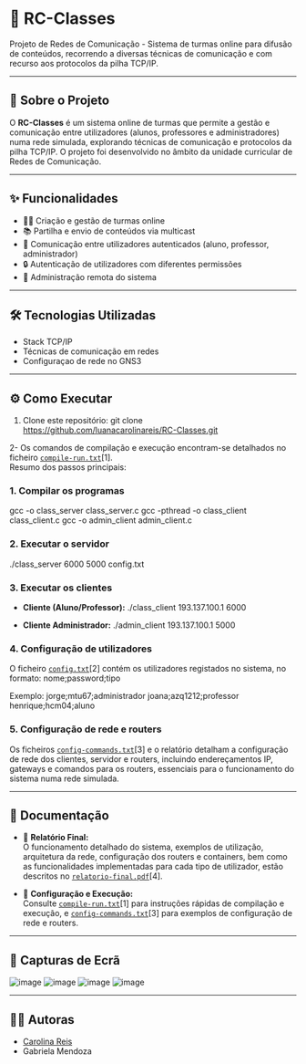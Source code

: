 # 📡 RC-Classes

Projeto de Redes de Comunicação - Sistema de turmas online para difusão de conteúdos, recorrendo a diversas técnicas de comunicação e com recurso aos protocolos da pilha TCP/IP.

---

## 🚀 Sobre o Projeto

O **RC-Classes** é um sistema online de turmas que permite a gestão e comunicação entre utilizadores (alunos, professores e administradores) numa rede simulada, explorando técnicas de comunicação e protocolos da pilha TCP/IP. O projeto foi desenvolvido no âmbito da unidade curricular de Redes de Comunicação.

---

## ✨ Funcionalidades

- 👩‍🏫 Criação e gestão de turmas online
- 📚 Partilha e envio de conteúdos via multicast
- 💬 Comunicação entre utilizadores autenticados (aluno, professor, administrador)
- 🔒 Autenticação de utilizadores com diferentes permissões
- 🔧 Administração remota do sistema

---

## 🛠️ Tecnologias Utilizadas

- Stack TCP/IP
- Técnicas de comunicação em redes
- Configuraçao de rede no GNS3

---

## ⚙️ Como Executar

1. Clone este repositório:
git clone https://github.com/luanacarolinareis/RC-Classes.git

2- Os comandos de compilação e execução encontram-se detalhados no ficheiro [`compile-run.txt`](compile-run.txt)[1].  
Resumo dos passos principais:

### 1. Compilar os programas

gcc -o class_server class_server.c
gcc -pthread -o class_client class_client.c
gcc -o admin_client admin_client.c

### 2. Executar o servidor

./class_server 6000 5000 config.txt

### 3. Executar os clientes

- **Cliente (Aluno/Professor):**
./class_client 193.137.100.1 6000

- **Cliente Administrador:**
./admin_client 193.137.100.1 5000

### 4. Configuração de utilizadores

O ficheiro [`config.txt`](config.txt)[2] contém os utilizadores registados no sistema, no formato:
nome;password;tipo

Exemplo:
jorge;mtu67;administrador
joana;azq1212;professor
henrique;hcm04;aluno

### 5. Configuração de rede e routers

Os ficheiros [`config-commands.txt`](config-commands.txt)[3] e o relatório detalham a configuração de rede dos clientes, servidor e routers, incluindo endereçamentos IP, gateways e comandos para os routers, essenciais para o funcionamento do sistema numa rede simulada.

---

## 📑 Documentação

- 📄 **Relatório Final:**  
  O funcionamento detalhado do sistema, exemplos de utilização, arquitetura da rede, configuração dos routers e containers, bem como as funcionalidades implementadas para cada tipo de utilizador, estão descritos no [`relatorio-final.pdf`](relatorio-final.pdf)[4].

- 📝 **Configuração e Execução:**  
  Consulte [`compile-run.txt`](compile-run.txt)[1] para instruções rápidas de compilação e execução, e [`config-commands.txt`](config-commands.txt)[3] para exemplos de configuração de rede e routers.

---

## 📸 Capturas de Ecrã

![image](https://github.com/user-attachments/assets/e3c2e1dc-85cc-477f-98cd-14f2fc41e7ae)
![image](https://github.com/user-attachments/assets/fbbe461d-6726-4eea-95ee-09858fec1f2a)
![image](https://github.com/user-attachments/assets/c0483f69-c89b-4bd2-86a3-2611872675ad)
![image](https://github.com/user-attachments/assets/faf93fb2-4cb0-4f2a-a9ba-617ead4f7041)

---

## 👩‍💻 Autoras

- [Carolina Reis](https://github.com/luanacarolinareis)
- Gabriela Mendoza
